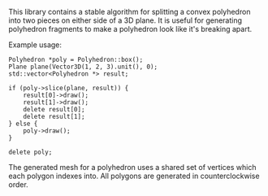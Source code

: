 This library contains a stable algorithm for splitting a convex polyhedron
into two pieces on either side of a 3D plane.  It is useful for generating
polyhedron fragments to make a polyhedron look like it's breaking apart.

Example usage:

    Polyhedron *poly = Polyhedron::box();
    Plane plane(Vector3D(1, 2, 3).unit(), 0);
    std::vector<Polyhedron *> result;

    if (poly->slice(plane, result)) {
        result[0]->draw();
        result[1]->draw();
        delete result[0];
        delete result[1];
    } else {
        poly->draw();
    }

    delete poly;

The generated mesh for a polyhedron uses a shared set of vertices which each
polygon indexes into.  All polygons are generated in counterclockwise order.
